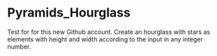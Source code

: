 # Pyramids_Hourglass
Test for for this new Github account. 
Create an hourglass with stars as elements with height and width according to the input in any integer number.
